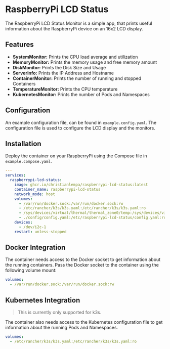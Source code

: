 # RaspberryPi LCD Status

The RaspberryPi LCD Status Monitor is a simple app, that prints useful information about the RaspberryPi device on an 16x2 LCD display.

## Features

- **SystemMonitor:** Prints the CPU load average and utilization
- **MemoryMonitor:** Prints the memory usage and free memory amount
- **DiskMonitor:** Prints the Disk Size and Usage
- **ServerInfo:** Prints the IP Address and Hostname
- **ContainerMonitor:** Prints the number of running and stopped Containers
- **TemperatureMonitor:** Prints the CPU temperature
- **KubernetesMonitor:** Prints the number of Pods and Namespaces

## Configuration

An example configuration file, can be found in `example.config.yaml`. The configuration file is used to configure the LCD display and the monitors.

## Installation

Deploy the container on your RaspberryPi using the Compose file in `example.compose.yaml`.

```yaml
---
services:
  raspberrypi-lcd-status:
    image: ghcr.io/christianlempa/raspberrypi-lcd-status:latest
    container_name: raspberrypi-lcd-status
    network_mode: host
    volumes:
      - /var/run/docker.sock:/var/run/docker.sock:rw
      - /etc/rancher/k3s/k3s.yaml:/etc/rancher/k3s/k3s.yaml:ro
      - /sys/devices/virtual/thermal/thermal_zone0/temp:/sys/devices/virtual/thermal/thermal_zone0/temp:ro
      - ./config/config.yaml:/etc/raspberrypi-lcd-status/config.yaml:ro
    devices:
      - /dev/i2c-1
    restart: unless-stopped
```

## Docker Integration

The container needs access to the Docker socket to get information about the running containers. Pass the Docker socket to the container using the following volume mount:

```yaml
volumes:
  - /var/run/docker.sock:/var/run/docker.sock:rw
```

## Kubernetes Integration

> This is currently only supported for k3s.

The container also needs access to the Kubernetes configuration file to get information about the running Pods and Namespaces.

```yaml
volumes:
  - /etc/rancher/k3s/k3s.yaml:/etc/rancher/k3s/k3s.yaml:ro
```
